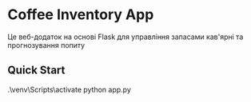 # Coffee Inventory App

Це веб-додаток на основі Flask для управління запасами кав'ярні та прогнозування попиту

## Quick Start

.\venv\Scripts\activate
python app.py
